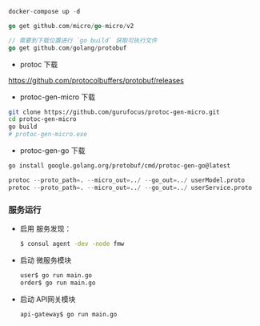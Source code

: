 ```s
docker-compose up -d
```

```go
go get github.com/micro/go-micro/v2

// 需要到下载位置进行 `go build` 获取可执行文件
go get github.com/golang/protobuf
```

+ protoc 下载

https://github.com/protocolbuffers/protobuf/releases


+ protoc-gen-micro 下载

```sh
git clone https://github.com/gurufocus/protoc-gen-micro.git
cd protoc-gen-micro
go build
# protoc-gen-micro.exe
```

+ protoc-gen-go 下载

```sh
go install google.golang.org/protobuf/cmd/protoc-gen-go@latest
```

```s
protoc --proto_path=. --micro_out=../ --go_out=../ userModel.proto
protoc --proto_path=. --micro_out=../ --go_out=../ userService.proto
```

### 服务运行

+ 启用 服务发现：

    ```sh
    $ consul agent -dev -node fmw
    ```

+ 启动 微服务模块

    ```sh
    user$ go run main.go
    order$ go run main.go
    ```

+ 启动 API网关模块

    ```sh
    api-gateway$ go run main.go
    ```

